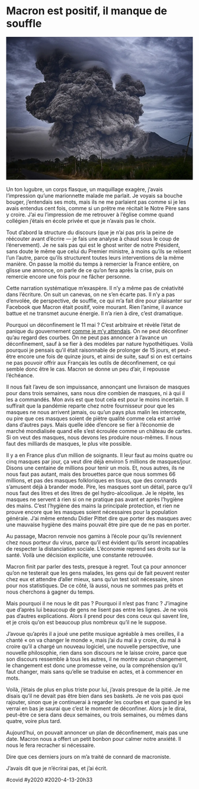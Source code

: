 # Macron est positif, il manque de souffle

![Image par Pexels de Pixabay](_i/ashes-1867440_1920.webp)

Un ton lugubre, un corps flasque, un maquillage exagère, j’avais l’impression qu’une marionnette malade me parlait. Je voyais sa bouche bouger, j’entendais ses mots, mais ils ne me parlaient pas comme si je les avais entendus cent fois, comme si un prêtre me récitait le Notre Père sans y croire. J’ai eu l’impression de me retrouver à l’église comme quand collégien j’étais en école privée et que je n’avais pas le choix.

Tout d’abord la structure du discours (que je n’ai pas pris la peine de réécouter avant d’écrire — je fais une analyse à chaud sous le coup de l’énervement). Je ne sais pas qui est le ghost writer de notre Président, sans doute le même que celui du Premier ministre, à moins qu’ils se relisent l’un l’autre, parce qu’ils structurent toutes leurs interventions de la même manière. On passe la moitié du temps à remercier la France entière, on glisse une annonce, on parle de ce qu’on fera après la crise, puis on remercie encore une fois pour ne fâcher personne.

Cette narration systématique m’exaspère. Il n’y a même pas de créativité dans l’écriture. On suit un canevas, on ne s’en écarte pas. Il n’y a pas d’envolée, de perspective, de souffle, ce qui m’a fait dire pour plaisanter sur Facebook que Macron était positif, voire mourant. Rien l’anime, il avance battue et ne transmet aucune énergie. Il n’a rien à dire, c’est dramatique.

Pourquoi un déconfinement le 11 mai ? C’est arbitraire et révèle l’état de panique du gouvernement [comme je m’y attendais](deux-scenarios-de-deconfinement.md). On ne peut déconfiner qu’au regard des courbes. On ne peut pas annoncer à l’avance un déconfinement, sauf à se fier à des modèles par nature hypothétiques. Voilà pourquoi je pensais qu’il était raisonnable de prolonger de 15 jours, et peut-être encore une fois de quinze jours, et ainsi de suite, sauf si on est certains ne pas pouvoir offrir aux Français les outils de déconfinement, ce qui semble donc être le cas. Macron se donne un peu d’air, il repousse l’échéance.

Il nous fait l’aveu de son impuissance, annonçant une livraison de masques pour dans trois semaines, sans nous dire combien de masques, ni à qui il les a commandés. Mon avis est que tout cela est pour le moins incertain. Il suffirait que la pandémie reparte chez notre fournisseur pour que les masques ne nous arrivent jamais, ou qu’un pays plus malin les intercepte, ou pire que ces masques soient de piètre qualité comme cela est arrivé dans d’autres pays. Mais quelle idée d’encore se fier à l’économie de marché mondialisée quand elle s’est écroulée comme un château de cartes. Si on veut des masques, nous devons les produire nous-mêmes. Il nous faut des milliards de masques, le plus vite possible.

Il y a en France plus d’un million de soignants. Il leur faut au moins quatre ou cinq masques par jour, ça veut dire déjà environ 5 millions de masques/jour. Disons une centaine de millions pour tenir un mois. Et, nous autres, ils ne nous faut pas autant, mais des brouettes parce que nous sommes 66 millions, et pas des masques folkloriques en tissus, que des connards s’amusent déjà à brander mode. Pire, les masques sont un détail, parce qu’il nous faut des litres et des litres de gel hydro-alcoolique. Je le répète, les masques ne servent à rien si on ne pratique pas avant et après l’hygiène des mains. C’est l’hygiène des mains la principale protection, et rien ne prouve encore que les masques soient nécessaires pour la population générale. J’ai même entendu Didier Pittet dire que porter des masques avec une mauvaise hygiène des mains pouvait être pire que de ne pas en porter.

Au passage, Macron renvoie nos gamins à l’école pour qu’ils reviennent chez nous porteur du virus, parce qu’il est évident qu’ils seront incapables de respecter la distanciation sociale. L’économie reprend ses droits sur la santé. Voilà une décision explicite, une constante retrouvée.

Macron finit par parler des tests, presque à regret. Tout ça pour annoncer qu’on ne testerait que les gens malades, les gens qui de fait peuvent rester chez eux et attendre d’aller mieux, sans qu’un test soit nécessaire, sinon pour nos statistiques. De ce côté, là aussi, nous ne sommes pas prêts et nous cherchons à gagner du temps.

Mais pourquoi il ne nous le dit pas ? Pourquoi il n’est pas franc ? J’imagine que d’après lui beaucoup de gens ne lisent pas entre les lignes. Je ne vois pas d’autres explications. Alors il prend pour des cons ceux qui savent lire, et je crois qu’on est beaucoup plus nombreux qu’il ne le suppose.

J’avoue qu’après il a joué une petite musique agréable à mes oreilles, il a chanté « on va changer le monde », mais j’ai du mal à y croire, du mal à croire qu’il a chargé un nouveau logiciel, une nouvelle perspective, une nouvelle philosophie, rien dans son discours ne le laisse croire, parce que son discours ressemble à tous les autres, il ne montre aucun changement, le changement est donc une promesse veine, ou la compréhension qu’il faut changer, mais sans qu’elle se traduise en actes, et à commencer en mots.

Voilà, j’étais de plus en plus triste pour lui, j’avais presque de la pitié. Je me disais qu’il ne devait pas être bien dans ses baskets. Je ne vois pas quoi rajouter, sinon que je continuerai à regarder les courbes et que quand je les verrai en bas je saurai que c’est le moment de déconfiner. Alors je le dirai, peut-être ce sera dans deux semaines, ou trois semaines, ou mêmes dans quatre, voire plus tard.

Aujourd’hui, on pouvait annoncer un plan de déconfinement, mais pas une date. Macron nous a offert un petit bonbon pour calmer notre anxiété. Il nous le fera recracher si nécessaire.

Dire que ces derniers jours on m’a traité de connard de macroniste.

J’avais dit que je n’écrirai pas, et j’ai écrit.

#covid #y2020 #2020-4-13-20h33
